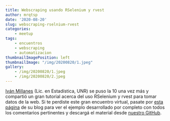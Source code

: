 ```yaml
---
title: Webscraping usando RSelenium y rvest
author: mrqtsp
date: '2020-08-20'
slug: webscraping-rselnium-rvest
categories:
    - meetup
tags:
    - encuentros
    - webscraping
    - automatizacion
thumbnailImagePosition: left
thumbnailImage: "/img/20200820/1.jpeg"
gallery:
    - /img/20200820/1.jpeg
    - /img/20200820/2.jpeg
---
```

    
[Iván Millanes](https://ivanmillanes.netlify.app/) (Lic. en Estadística, UNR) se puso la 10 una vez más y compartió un gran tutorial acerca del uso RSelenium y rvest para tomar datos de la web. Si te perdiste este gran encuentro virtual, pasate por [esta página](https://ivanmillanes.netlify.app/post/2020-06-30-webscraping-with-rselenium-and-rvest/) de su blog para ver el ejemplo desarrollado por completo con todos los comentarios pertinentes y descargá el material desde [nuestro GitHub](https://github.com/renrosario/Presentaciones/tree/master/20200820_webscraping_ivan_millanes).

<!--more-->
